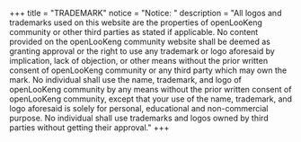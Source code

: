 +++
title = "TRADEMARK"
notice = "Notice: "
description = "All logos and trademarks used on this website are the properties of openLooKeng community or other third parties as stated if applicable. No content provided on the openLooKeng community website shall be deemed as granting approval or the right to use any trademark or logo aforesaid by implication, lack of objection, or other means without the prior written consent of openLooKeng community or any third party which may own the mark. No individual shall use the name, trademark, and logo of openLooKeng community by any means without the prior written consent of openLooKeng community, except that your use of the name, trademark, and logo aforesaid is solely for personal, educational and non-commercial purpose. No individual shall use trademarks and logos owned by third parties without getting their approval."
+++
